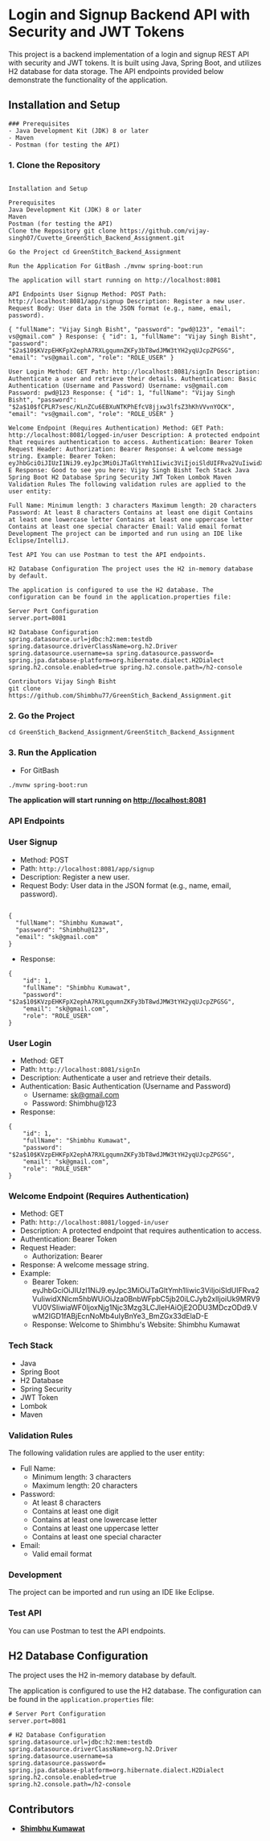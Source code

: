# Login and Signup Backend API with Security and JWT Tokens

This project is a backend implementation of a login and signup REST API with security and JWT tokens. It is built using Java, Spring Boot, and utilizes H2 database for data storage. The API endpoints provided below demonstrate the functionality of the application.

## Installation and Setup

```
### Prerequisites
- Java Development Kit (JDK) 8 or later
- Maven
- Postman (for testing the API)
```

### 1. Clone the Repository

```Login and Signup Backend API with Security and JWT Tokens This project is a backend implementation of a login and signup REST API with security and JWT tokens. It is built using Java, Spring Boot, and utilizes H2 database for data storage. The API endpoints provided below demonstrate the functionality of the application.

Installation and Setup

Prerequisites
Java Development Kit (JDK) 8 or later
Maven
Postman (for testing the API)
Clone the Repository git clone https://github.com/vijay-singh07/Cuvette_GreenStich_Backend_Assignment.git

Go the Project cd GreenStitch_Backend_Assignment

Run the Application For GitBash ./mvnw spring-boot:run

The application will start running on http://localhost:8081

API Endpoints User Signup Method: POST Path: http://localhost:8081/app/signup Description: Register a new user. Request Body: User data in the JSON format (e.g., name, email, password).

{ "fullName": "Vijay Singh Bisht", "password": "pwd@123", "email": vs@gmail.com" } Response: { "id": 1, "fullName": "Vijay Singh Bisht", "password": "$2a$10$KVzpEHKFpX2ephA7RXLgqumnZKFy3bT8wdJMW3tYH2yqUJcpZPGSG", "email": "vs@gmail.com", "role": "ROLE_USER" }

User Login Method: GET Path: http://localhost:8081/signIn Description: Authenticate a user and retrieve their details. Authentication: Basic Authentication (Username and Password) Username: vs@gmail.com Password: pwd@123 Response: { "id": 1, "fullName": "Vijay Singh Bisht", "password": "$2a$10$fCPLR7sesc/KLnZCu6EBXuNTKPhEfcV8jjxw3lfsZ3hKhVVvnYOCK", "email": "vs@gmail.com", "role": "ROLE_USER" }

Welcome Endpoint (Requires Authentication) Method: GET Path: http://localhost:8081/logged-in/user Description: A protected endpoint that requires authentication to access. Authentication: Bearer Token Request Header: Authorization: Bearer Response: A welcome message string. Example: Bearer Token: eyJhbGciOiJIUzI1NiJ9.eyJpc3MiOiJTaGltYmh1Iiwic3ViIjoiSldUIFRva2VuIiwidXNlcm5hbWUiOiJza0BnbWFpbC5jb20iLCJyb2xlIjoiUk9MRV9VU0VSIiwiaWF0IjoxNjg1Njc3Mzg3LCJleHAiOjE2ODU3MDczODd9.VwM2IGD1fABjEcnNoMb4uIyBnYe3_BmZGx33dElaD-E Response: Good to see you here: Vijay Singh Bisht Tech Stack Java Spring Boot H2 Database Spring Security JWT Token Lombok Maven Validation Rules The following validation rules are applied to the user entity:

Full Name: Minimum length: 3 characters Maximum length: 20 characters Password: At least 8 characters Contains at least one digit Contains at least one lowercase letter Contains at least one uppercase letter Contains at least one special character Email: Valid email format Development The project can be imported and run using an IDE like Eclipse/IntelliJ.

Test API You can use Postman to test the API endpoints.

H2 Database Configuration The project uses the H2 in-memory database by default.

The application is configured to use the H2 database. The configuration can be found in the application.properties file:

Server Port Configuration
server.port=8081

H2 Database Configuration
spring.datasource.url=jdbc:h2:mem:testdb spring.datasource.driverClassName=org.h2.Driver spring.datasource.username=sa spring.datasource.password= spring.jpa.database-platform=org.hibernate.dialect.H2Dialect spring.h2.console.enabled=true spring.h2.console.path=/h2-console

Contributors Vijay Singh Bisht
git clone https://github.com/Shimbhu77/GreenStich_Backend_Assignment.git
```

### 2. Go the Project

```
cd GreenStich_Backend_Assignment/GreenStitch_Backend_Assignment

```

### 3. Run the Application
- For GitBash
```
./mvnw spring-boot:run

```
**The application will start running on [http://localhost:8081](http://localhost:8081)**

### **API Endpoints**

### User Signup

- Method: POST
- Path: `http://localhost:8081/app/signup`
- Description: Register a new user.
- Request Body: User data in the JSON format (e.g., name, email, password).

```

{
  "fullName": "Shimbhu Kumawat",
  "password": "Shimbhu@123",
  "email": "sk@gmail.com"
}
```

- Response:

```
{
    "id": 1,
    "fullName": "Shimbhu Kumawat",
    "password": "$2a$10$KVzpEHKFpX2ephA7RXLgqumnZKFy3bT8wdJMW3tYH2yqUJcpZPGSG",
    "email": "sk@gmail.com",
    "role": "ROLE_USER"
}

```

### User Login

- Method: GET
- Path: `http://localhost:8081/signIn`
- Description: Authenticate a user and retrieve their details.
- Authentication: Basic Authentication (Username and Password)
    - Username: [sk@gmail.com](mailto:sk@gmail.com)
    - Password: Shimbhu@123
- Response:

```
{
    "id": 1,
    "fullName": "Shimbhu Kumawat",
    "password": "$2a$10$KVzpEHKFpX2ephA7RXLgqumnZKFy3bT8wdJMW3tYH2yqUJcpZPGSG",
    "email": "sk@gmail.com",
    "role": "ROLE_USER"
}

```

### Welcome Endpoint (Requires Authentication)

- Method: GET
- Path: `http://localhost:8081/logged-in/user`
- Description: A protected endpoint that requires authentication to access.
- Authentication: Bearer Token
- Request Header:
    - Authorization: Bearer <token>
- Response: A welcome message string.
- Example:
    - Bearer Token: eyJhbGciOiJIUzI1NiJ9.eyJpc3MiOiJTaGltYmh1Iiwic3ViIjoiSldUIFRva2VuIiwidXNlcm5hbWUiOiJza0BnbWFpbC5jb20iLCJyb2xlIjoiUk9MRV9VU0VSIiwiaWF0IjoxNjg1Njc3Mzg3LCJleHAiOjE2ODU3MDczODd9.VwM2IGD1fABjEcnNoMb4uIyBnYe3_BmZGx33dElaD-E
    - Response: Welcome to Shimbhu's Website: Shimbhu Kumawat

### Tech Stack

- Java
- Spring Boot
- H2 Database
- Spring Security
- JWT Token
- Lombok
- Maven

### Validation Rules

The following validation rules are applied to the user entity:

- Full Name:
    - Minimum length: 3 characters
    - Maximum length: 20 characters
- Password:
    - At least 8 characters
    - Contains at least one digit
    - Contains at least one lowercase letter
    - Contains at least one uppercase letter
    - Contains at least one special character
- Email:
    - Valid email format

### Development

The project can be imported and run using an IDE like Eclipse.

### Test API

You can use Postman to test the API endpoints.

## H2 Database Configuration

The project uses the H2 in-memory database by default.

The application is configured to use the H2 database. The configuration can be found in the `application.properties` file:

```
# Server Port Configuration
server.port=8081

# H2 Database Configuration
spring.datasource.url=jdbc:h2:mem:testdb
spring.datasource.driverClassName=org.h2.Driver
spring.datasource.username=sa
spring.datasource.password=
spring.jpa.database-platform=org.hibernate.dialect.H2Dialect
spring.h2.console.enabled=true
spring.h2.console.path=/h2-console

```

## **Contributors**

- **[Shimbhu Kumawat](https://github.com/Shimbhu77)**
 
